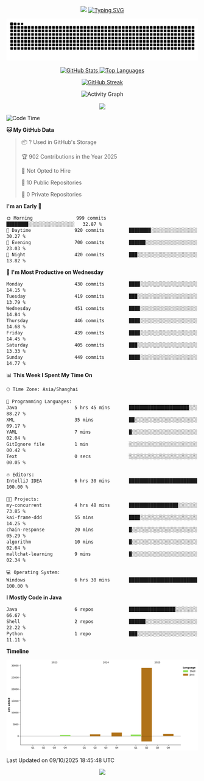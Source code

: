 <!-- -->

<p align="center">
<img src="https://capsule-render.vercel.app/api?type=waving&color=timeGradient&height=300&&section=header&text=HI%20THEME!&fontSize=90&fontAlign=50&fontAlignY=30&desc=I%20am%20AlfonsoKevin!&descAlign=50&descSize=30&descAlignY=60&animation=twinkling" />
    <a align="center" href="https://www.kaijavademo.top/"><img src="https://readme-typing-svg.demolab.com?font=Fira+Code&center=true&pause=1000&width=435&lines=Welcome+to+my+GitHub+profile+page!;%E6%AC%A2%E8%BF%8E%E6%9D%A5%E5%88%B0%E6%88%91%E7%9A%84GitHub%E4%B8%BB%E9%A1%B5%EF%BC%81" alt="Typing SVG" height=200 /> </a>
</p>
 <p align="center"><img src="https://raw.githubusercontent.com/AlfonsoKevin/AlfonsoKevin/output/github-contribution-grid-snake.svg"></p>

</p>


<p align="center" >
  <a href="https://github.com/AlfonsoKevin">  
    <img src="https://github-readme-stats.vercel.app/api/?username=AlfonsoKevin&layout=compact&border_radius=20" width="400"  alt="GitHub Stats" />
  </a>
  <a href="https://www.kaijavademo.top/">
    <img src="https://github-readme-stats.vercel.app/api/top-langs/?username=AlfonsoKevin&layout=compact&border_radius=20" width=400 alt="Top Languages"/>
  </a>
</p>


<p align="center">
    <a href="https://github.com/AlfonsoKevin">
    <img src="https://streak-stats.demolab.com?user=AlfonsoKevin&theme=transparent&hide_border=false%C2%A0%C2%A0%E5%81%87&short_numbers=false%C2%A0%C2%A0%E5%81%87&card_width=595&card_height=234" height="400"  alt="GitHub Streak" />
    </a>
</p>



<p align="center">
    <img width="800" src="https://github-readme-activity-graph.vercel.app/graph?username=AlfonsoKevin&theme=github-compact&hide_border=true&area=true&from=2024-06-01&to=2024-12-31&grid=false&custom_title=Activity%20Graph" alt="Activity Graph" title="Activity Graph" />
</p> 




<p align="center">
	<img align="center" src="https://skillicons.dev/icons?i=idea,java,mysql,redis,spring,rocket,html,css,js,react,linux,py,c,clion,docker,md,stackoverflow&theme=light" />    
</p>


<!--START_SECTION:waka-->
![Code Time](http://img.shields.io/badge/Code%20Time-254%20hrs%2032%20mins-blue)

**🐱 My GitHub Data** 

> 📦 ? Used in GitHub's Storage 
 > 
> 🏆 902 Contributions in the Year 2025
 > 
> 🚫 Not Opted to Hire
 > 
> 📜 10 Public Repositories 
 > 
> 🔑 0 Private Repositories 
 > 
**I'm an Early 🐤** 

```text
🌞 Morning                999 commits         ████████░░░░░░░░░░░░░░░░░   32.87 % 
🌆 Daytime                920 commits         ████████░░░░░░░░░░░░░░░░░   30.27 % 
🌃 Evening                700 commits         ██████░░░░░░░░░░░░░░░░░░░   23.03 % 
🌙 Night                  420 commits         ███░░░░░░░░░░░░░░░░░░░░░░   13.82 % 
```
📅 **I'm Most Productive on Wednesday** 

```text
Monday                   430 commits         ████░░░░░░░░░░░░░░░░░░░░░   14.15 % 
Tuesday                  419 commits         ███░░░░░░░░░░░░░░░░░░░░░░   13.79 % 
Wednesday                451 commits         ████░░░░░░░░░░░░░░░░░░░░░   14.84 % 
Thursday                 446 commits         ████░░░░░░░░░░░░░░░░░░░░░   14.68 % 
Friday                   439 commits         ████░░░░░░░░░░░░░░░░░░░░░   14.45 % 
Saturday                 405 commits         ███░░░░░░░░░░░░░░░░░░░░░░   13.33 % 
Sunday                   449 commits         ████░░░░░░░░░░░░░░░░░░░░░   14.77 % 
```


📊 **This Week I Spent My Time On** 

```text
🕑︎ Time Zone: Asia/Shanghai

💬 Programming Languages: 
Java                     5 hrs 45 mins       ██████████████████████░░░   88.27 % 
XML                      35 mins             ██░░░░░░░░░░░░░░░░░░░░░░░   09.17 % 
YAML                     7 mins              █░░░░░░░░░░░░░░░░░░░░░░░░   02.04 % 
GitIgnore file           1 min               ░░░░░░░░░░░░░░░░░░░░░░░░░   00.42 % 
Text                     0 secs              ░░░░░░░░░░░░░░░░░░░░░░░░░   00.05 % 

🔥 Editors: 
IntelliJ IDEA            6 hrs 30 mins       █████████████████████████   100.00 % 

🐱‍💻 Projects: 
my-concurrent            4 hrs 48 mins       ██████████████████░░░░░░░   73.85 % 
kai-frame-ddd            55 mins             ████░░░░░░░░░░░░░░░░░░░░░   14.25 % 
chain-response           20 mins             █░░░░░░░░░░░░░░░░░░░░░░░░   05.29 % 
algorithm                10 mins             █░░░░░░░░░░░░░░░░░░░░░░░░   02.64 % 
mallchat-learning        9 mins              █░░░░░░░░░░░░░░░░░░░░░░░░   02.34 % 

💻 Operating System: 
Windows                  6 hrs 30 mins       █████████████████████████   100.00 % 
```

**I Mostly Code in Java** 

```text
Java                     6 repos             █████████████████░░░░░░░░   66.67 % 
Shell                    2 repos             ██████░░░░░░░░░░░░░░░░░░░   22.22 % 
Python                   1 repo              ███░░░░░░░░░░░░░░░░░░░░░░   11.11 % 
```



**Timeline**

![Lines of Code chart](https://raw.githubusercontent.com/AlfonsoKevin/AlfonsoKevin/main/assets/bar_graph.png)


 Last Updated on 09/10/2025 18:45:48 UTC
<!--END_SECTION:waka-->

<p align="center">
    <a href="https://github.com/AlfonsoKevin"></a><img src="https://img.shields.io/badge/GitHub-grey?logo=github" />
</p>
